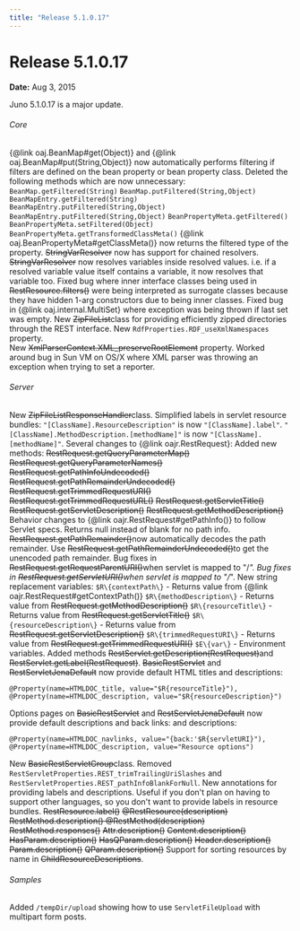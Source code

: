 ```yaml
---
title: "Release 5.1.0.17"
---
```


# Release 5.1.0.17

**Date:** Aug 3, 2015

Juno 5.1.0.17 is a major update.
###### Core
\{@link oaj.BeanMap#get(Object)\} and \{@link oaj.BeanMap#put(String,Object)\} now
automatically performs filtering if filters are defined on the bean property or bean property class.
Deleted the following methods which are now unnecessary:
`BeanMap.getFiltered(String)`
`BeanMap.putFiltered(String,Object)`
`BeanMapEntry.getFiltered(String)`
`BeanMapEntry.putFiltered(String,Object)`
`BeanMapEntry.putFiltered(String,Object)`
`BeanPropertyMeta.getFiltered()`
`BeanPropertyMeta.setFiltered(Object)`
`BeanPropertyMeta.getTransformedClassMeta()`
\{@link oaj.BeanPropertyMeta#getClassMeta()\} now returns the filtered type of the property.
~~StringVarResolver~~ now has support for chained resolvers.
~~StringVarResolver~~  now resolves variables inside resolved values.
i.e. if a resolved variable value itself contains a variable, it now resolves that variable too.
Fixed bug where inner interface classes being used in ~~RestResource.filters()~~ were being
interpreted as surrogate classes because they have hidden 1-arg constructors due to being inner classes.
Fixed bug in \{@link oaj.internal.MultiSet\} where exception was being thrown if last set was empty.
New ~~ZipFileList~~class for providing efficiently zipped directories through the REST interface.
New `RdfProperties.RDF_useXmlNamespaces` property.			
New ~~XmlParserContext.XML_preserveRootElement~~ property.
Worked around bug in Sun VM on OS/X where XML parser was throwing an exception when trying to set a reporter.			
###### Server
New ~~ZipFileListResponseHandler~~class.
Simplified labels in servlet resource bundles:
`"[ClassName].ResourceDescription"` is now `"[ClassName].label"`.
`"[ClassName].MethodDescription.[methodName]"` is now `"[ClassName].[methodName]"`.
Several changes to \{@link oajr.RestRequest\}:
Added new methods:
~~RestRequest.getQueryParameterMap()~~
~~RestRequest.getQueryParameterNames()~~
~~RestRequest.getPathInfoUndecoded()~~
~~RestRequest.getPathRemainderUndecoded()~~
~~RestRequest.getTrimmedRequestURI()~~
~~RestRequest.getTrimmedRequestURL()~~
~~RestRequest.getServletTitle()~~
~~RestRequest.getServletDescription()~~
~~RestRequest.getMethodDescription()~~
Behavior changes to \{@link oajr.RestRequest#getPathInfo()\} to follow Servlet specs.
Returns null instead of blank for no path info.
~~RestRequest.getPathRemainder()~~now automatically decodes the path remainder. 
Use ~~RestRequest.getPathRemainderUndecoded()~~to get the unencoded path remainder.
Bug fixes in ~~RestRequest.getRequestParentURI()~~when servlet is mapped to "/*".
Bug fixes in ~~RestRequest.getServletURI()~~when servlet is mapped to "/*".
New string replacement variables:
`$R\{contextPath\}` - Returns value from \{@link oajr.RestRequest#getContextPath()\}
`$R\{methodDescription\}` - Returns value from ~~RestRequest.getMethodDescription()~~
`$R\{resourceTitle\}` - Returns value from ~~RestRequest.getServletTitle()~~
`$R\{resourceDescription\}` - Returns value from ~~RestRequest.getServletDescription()~~
`$R\{trimmedRequestURI\}` - Returns value from ~~RestRequest.getTrimmedRequestURI()~~
`$E\{var\}` - Environment variables.
Added methods ~~RestServlet.getDescription(RestRequest)~~and ~~RestServlet.getLabel(RestRequest)~~.
~~BasicRestServlet~~ and ~~RestServletJenaDefault~~ now provide default HTML titles
and descriptions:
```text
@Property(name=HTMLDOC_title, value="$R{resourceTitle}"),
@Property(name=HTMLDOC_description, value="$R{resourceDescription}")
```
Options pages on ~~BasicRestServlet~~ and ~~RestServletJenaDefault~~ now provide default descriptions and back links:
and descriptions:
```text
@Property(name=HTMLDOC_navlinks, value="{back:'$R{servletURI}"),
@Property(name=HTMLDOC_description, value="Resource options")
```
New ~~BasicRestServletGroup~~class.
Removed `RestServletProperties.REST_trimTrailingUriSlashes` and `RestServletProperties.REST_pathInfoBlankForNull`. 
New annotations for providing labels and descriptions.  Useful if you don't plan on having to support other languages, so you don't 
want to provide labels in resource bundles.
~~RestResource.label()~~
~~@RestResource(description)~~
~~RestMethod.description() @RestMethod(description)~~
~~RestMethod.responses()~~
~~Attr.description()~~
~~Content.description()~~
~~HasParam.description()~~
~~HasQParam.description()~~
~~Header.description()~~
~~Param.description()~~
~~QParam.description()~~
Support for sorting resources by name in ~~ChildResourceDescriptions~~.
###### Samples
Added `/tempDir/upload` showing how to use `ServletFileUpload` with multipart form posts.